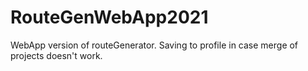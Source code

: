 # RouteGenWebApp2021
WebApp version of routeGenerator. Saving to profile in case merge of projects doesn't work.
